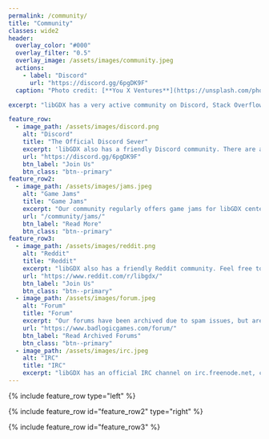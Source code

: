 ```yaml
---
permalink: /community/
title: "Community"
classes: wide2
header:
  overlay_color: "#000"
  overlay_filter: "0.5"
  overlay_image: /assets/images/community.jpeg
  actions:
    - label: "Discord"
      url: "https://discord.gg/6pgDK9F"
  caption: "Photo credit: [**You X Ventures**](https://unsplash.com/photos/Oalh2MojUuk)"

excerpt: "libGDX has a very active community on Discord, Stack Overflow and Reddit. If you want to join us, the best place to start is our official Discord server."

feature_row:
  - image_path: /assets/images/discord.png
    alt: "Discord"
    title: "The Official Discord Sever"
    excerpt: 'libGDX also has a friendly Discord community. There are a number of channels, including but not limited to: screenshot sharing, question & answers, and Kotlin discussions.'
    url: "https://discord.gg/6pgDK9F"
    btn_label: "Join Us"
    btn_class: "btn--primary"
feature_row2:
  - image_path: /assets/images/jams.jpeg
    alt: "Game Jams"
    title: "Game Jams"
    excerpt: "Our community regularly offers game jams for libGDX centered around different themes. These are ideal oppurtunities to get to know both libGDX and our community."
    url: "/community/jams/"
    btn_label: "Read More"
    btn_class: "btn--primary"
feature_row3:
  - image_path: /assets/images/reddit.png
    alt: "Reddit"
    title: "Reddit"
    excerpt: "libGDX also has a friendly Reddit community. Feel free to join us."
    url: "https://www.reddit.com/r/libgdx/"
    btn_label: "Join Us"
    btn_class: "btn--primary"
  - image_path: /assets/images/forum.jpeg
    alt: "Forum"
    title: "Forum"
    excerpt: "Our forums have been archived due to spam issues, but are still used as reference."
    url: "https://www.badlogicgames.com/forum/"
    btn_label: "Read Archived Forums"
    btn_class: "btn--primary"
  - image_path: /assets/images/irc.jpeg
    alt: "IRC"
    title: "IRC"
    excerpt: "libGDX has an official IRC channel on irc.freenode.net, channel #libgdx."
---
```


{% include feature_row type="left" %}

{% include feature_row id="feature_row2" type="right" %}

{% include feature_row id="feature_row3" %}
